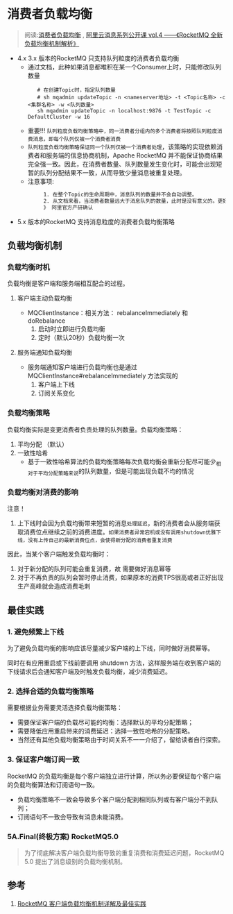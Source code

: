 # 消费者负载均衡
> 阅读:[消费者负载均衡](./消费者负载均衡%20_%20RocketMQ.pdf) , [阿里云消息系列公开课 vol.4 ——《RocketMQ 全新负载均衡机制解析》](../../005.LESSONS/c3c64ad04ad35959_mp4_355043849595_mp4_264_hd_taobao.mp4)

+ 4.x 3.x 版本的RocketMQ 只支持队列粒度的消费者负载均衡
   - 通过文档，此种如果消息都堆积在某一个Consumer上时，只能修改队列数量
     ```shell
        # 在创建Topic时，指定队列数量
        # sh mqadmin updateTopic -n <nameserver地址> -t <Topic名称> -c <集群名称> -w <队列数量>
        sh mqadmin updateTopic -n localhost:9876 -t TestTopic -c DefaultCluster -w 16
     ```
   - 重要!!!  `队列粒度负载均衡策略中，同一消费者分组内的多个消费者将按照队列粒度消费消息，即每个队列仅被一个消费者消费`
   - `队列粒度负载均衡策略保证同一个队列仅被一个消费者处理`，该策略的实现依赖消费者和服务端的信息协商机制，Apache RocketMQ 并不能保证协商结果完全强一致。因此，在消费者数量、队列数量发生变化时，可能会出现短暂的队列分配结果不一致，从而导致少量消息被重复处理。
   - 注意事项:
     ```txt
          1. 在整个Topic的生命周期中，消息队列的数量并不会自动调整。
          2. 从文档来看，当消费者数量远大于消息队列的数量，此时是没有意义的。更好的处理方案是 缩减消费者数量（应大于消息队列数量），将单个消费者的配置升高（CPU ， 内存 ， 消费线程数量）
          》 阿里官方产研确认
     ```
+ 5.x 版本的RocketMQ 支持消息粒度的消费者负载均衡策略

## 负载均衡机制
### 负载均衡时机
负载均衡是客户端和服务端相互配合的过程。
1. 客户端主动负载均衡
   - MQClientInstance：相关方法： rebalanceImmediately 和 doRebalance
     1. 启动时立即进行负载均衡
     2. 定时（默认20秒）负载均衡一次

2. 服务端通知负载均衡
   - 服务端通知客户端进行负载均衡也是通过 MQClientInstance#rebalanceImmediately 方法实现的
     1. 客户端上下线
     2. 订阅关系变化

### 负载均衡策略
负载均衡实际是变更消费者负责处理的队列数量。负载均衡策略：
1. 平均分配 （默认）
2. 一致性哈希
   - 基于一致性哈希算法的负载均衡策略每次负载均衡会重新分配尽可能少<sub>相对于平均分配策略来说</sub>的队列数量，但是可能出现负载不均的情况

### 负载均衡对消费的影响
注意！
1. 上下线时会因为负载均衡带来短暂的消息`处理延迟`，新的消费者会从服务端获取消费位点继续之前的消费进度。`如果消费者异常宕机或没有调用shutdown优雅下线，没有上传自己的最新消费位点，会使得新分配的消费者重复消费`

因此，当某个客户端触发负载均衡时：
1. 对于新分配的队列可能会重复消费，故 需要做好消息幂等
2. 对于不再负责的队列会暂时停止消费，如果原本的消费TPS很高或者正好出现生产高峰就会造成消费毛刺

## 最佳实践
### 1. 避免频繁上下线
为了避免负载均衡的影响应该尽量减少客户端的上下线，同时做好消费幂等。

同时在有应用重启或下线前要调用 shutdown 方法，这样服务端在收到客户端的下线请求后会通知客户端及时触发负载均衡，减少消费延迟。
### 2. 选择合适的负载均衡策略
需要根据业务需要灵活选择负载均衡策略：
- 需要保证客户端的负载尽可能的均衡：选择默认的平均分配策略；
- 需要降低应用重启带来的消费延迟：选择一致性哈希的分配策略。 
- 当然还有其他负载均衡策略由于时间关系不一一介绍了，留给读者自行探索。

### 3. 保证客户端订阅一致
RocketMQ 的负载均衡是每个客户端独立进行计算，所以务必要保证每个客户端的负载均衡算法和订阅语句一致。
- 负载均衡策略不一致会导致多个客户端分配到相同队列或有客户端分不到队列；
- 订阅语句不一致会导致有消息未能消费。 

### 5A.Final(终极方案) RocketMQ5.0
> 为了彻底解决客户端负载均衡导致的重复消费和消费延迟问题，RocketMQ 5.0 提出了消息级别的负载均衡机制。


## 参考
1. [RocketMQ 客户端负载均衡机制详解及最佳实践](./RocketMQ%20客户端负载均衡机制详解及最佳实践.png)